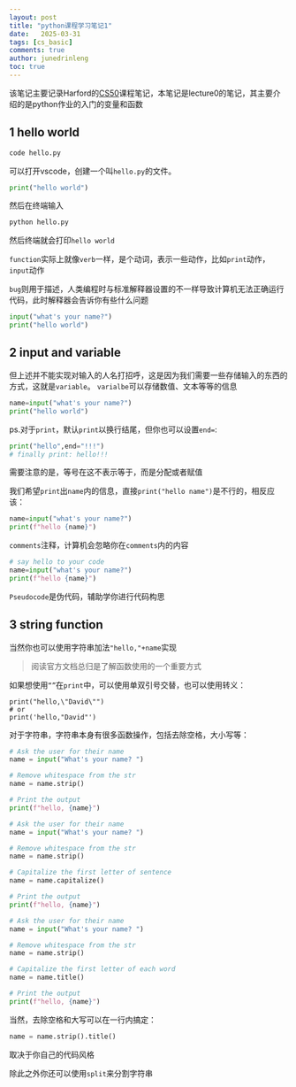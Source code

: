 ```yaml
---
layout: post
title: "python课程学习笔记1"
date:   2025-03-31
tags: [cs_basic]
comments: true
author: junedrinleng
toc: true
---
```


该笔记主要记录Harford的[CS50](https://cs50.harvard.edu/python/2022/)课程笔记，本笔记是lecture0的笔记，其主要介绍的是python作业的入门的变量和函数
<!-- more -->

## 1 hello world

~~~python
code hello.py
~~~

可以打开vscode，创建一个叫`hello.py`的文件。

~~~python
print("hello world")
~~~

然后在终端输入

~~~python
python hello.py
~~~

然后终端就会打印`hello world`

`function`实际上就像`verb`一样，是个动词，表示一些动作，比如`print`动作，`input`动作

`bug`则用于描述，人类编程时与标准解释器设置的不一样导致计算机无法正确运行代码，此时解释器会告诉你有些什么问题

~~~python
input("what's your name?")
print("hello world")
~~~

## 2 input and variable

但上述并不能实现对输入的人名打招呼，这是因为我们需要一些存储输入的东西的方式，这就是`variable`。 `varialbe`可以存储数值、文本等等的信息

~~~python
name=input("what's your name?")
print("hello world")
~~~

ps.对于`print`，默认`print`以换行结尾，但你也可以设置`end=`:

~~~python
print("hello",end="!!!")
# finally print: hello!!!
~~~



需要注意的是，等号在这不表示等于，而是分配或者赋值

我们希望`print`出`name`内的信息，直接`print("hello name")`是不行的，相反应该：

~~~python
name=input("what's your name?")
print(f"hello {name}")
~~~

`comments`注释，计算机会忽略你在`comments`内的内容

~~~python
# say hello to your code
name=input("what's your name?")
print(f"hello {name}")
~~~

`Pseudocode`是伪代码，辅助学你进行代码构思

## 3 string function

当然你也可以使用字符串加法`"hello,"+name`实现

> 阅读官方文档总归是了解函数使用的一个重要方式

如果想使用`“”`在`print`中，可以使用单双引号交替，也可以使用转义：

~~~
print("hello,\"David\"")
# or
print('hello,"David"')
~~~

对于字符串，字符串本身有很多函数操作，包括去除空格，大小写等：

~~~python
# Ask the user for their name
name = input("What's your name? ")

# Remove whitespace from the str
name = name.strip()

# Print the output
print(f"hello, {name}")
~~~

~~~python
# Ask the user for their name
name = input("What's your name? ")

# Remove whitespace from the str
name = name.strip()

# Capitalize the first letter of sentence
name = name.capitalize()

# Print the output
print(f"hello, {name}")
~~~

~~~python
# Ask the user for their name
name = input("What's your name? ")

# Remove whitespace from the str
name = name.strip()

# Capitalize the first letter of each word
name = name.title()

# Print the output
print(f"hello, {name}")
~~~

当然，去除空格和大写可以在一行内搞定：

~~~python
name = name.strip().title()
~~~

取决于你自己的代码风格

除此之外你还可以使用`split`来分割字符串